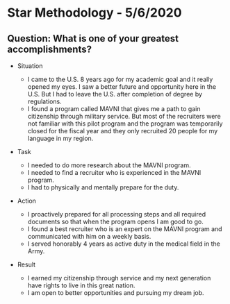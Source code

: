 # Star Methodology - 5/6/2020

## Question: What is one of your greatest accomplishments?

* Situation
  * I came to the U.S. 8 years ago for my academic goal and it really opened my eyes. I saw a better future and opportunity here in the U.S. But I had to leave the U.S. after completion of degree by regulations.
  * I found a program called MAVNI that gives me a path to gain citizenship through military service. But most of the recruiters were not familiar with this pilot program and the program was temporarily closed for the fiscal year and they only recruited 20 people for my language in my region.

* Task
  * I needed to do more research about the MAVNI program.
  * I needed to find a recruiter who is experienced in the MAVNI program.
  * I had to physically and mentally prepare for the duty.
* Action
  * I proactively prepared for all processing steps and all required documents so that when the program opens I am good to go.
  * I found a best recruiter who is an expert on the MAVNI program and communicated with him on a weekly basis.
  * I served honorably 4 years as active duty in the medical field in the Army.
* Result
  * I earned my citizenship through service and my next generation have rights to live in this great nation.
  * I am open to better opportunities and pursuing my dream job.